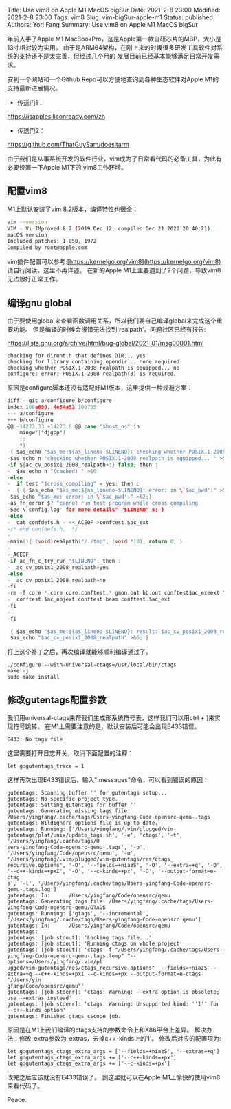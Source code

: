 Title: Use vim8 on Apple M1 MacOS bigSur
Date: 2021-2-8 23:00
Modified: 2021-2-8 23:00
Tags: vim8
Slug: vim-bigSur-apple-m1
Status: published
Authors: Yori Fang
Summary: Use vim8 on Apple M1 MacOS bigSur

年前入手了Apple M1 MacBookPro，这是Apple第一款自研芯片的MBP，大小是13寸相对较为实用。
由于是ARM64架构，在刚上来的时候很多研发工具软件对系统的支持还不是太完善，但经过几个月的
发展目前已经基本能够满足日常开发需求。

安利一个网站和一个Github Repo可以方便地查询到各种生态软件对Apple M1的支持最新进展情况。

* 传送门1：

https://isapplesiliconready.com/zh

* 传送门2：

https://github.com/ThatGuySam/doesitarm

由于我们是从事系统开发的软件行业，vim成为了日常看代码的必备工具，为此有必要设置一下Apple M1下的
vim8工作环境。

## 配置vim8

M1上默认安装了vim 8.2版本，编译特性也很全：

```bash
vim --version
VIM - Vi IMproved 8.2 (2019 Dec 12, compiled Dec 21 2020 20:40:21)
macOS version
Included patches: 1-850, 1972
Compiled by root@apple.com
```

vim插件配置可以参考:[https://kernelgo.org/vim8](https://kernelgo.org/vim8)
请自行阅读，这里不再详述。
在新的Apple M1上主要遇到了2个问题，导致vim8无法很好正常工作。

## 编译gnu global

由于要使用global来查看函数调用关系，所以我们要自己编译global来完成这个重要功能。
但是编译的时候会报错无法找到'realpath'。问题社区已经有报告:

https://lists.gnu.org/archive/html/bug-global/2021-01/msg00001.html

```
checking for dirent.h that defines DIR... yes
checking for library containing opendir... none required
checking whether POSIX.1-2008 realpath is equipped... no
configure: error: POSIX.1-2008 realpath(3) is required.
```

原因是configure脚本还没有适配好M1版本，这里提供一种规避方案：
```c
diff --git a/configure b/configure
index 100a690..4e54a52 100755
--- a/configure
+++ b/configure
@@ -14273,33 +14273,6 @@ case "$host_os" in
 	mingw*|*djgpp*)
 	;;
 	*)
-{ $as_echo "$as_me:${as_lineno-$LINENO}: checking whether POSIX.1-2008 realpath is equipped" >&5
-$as_echo_n "checking whether POSIX.1-2008 realpath is equipped... " >&6; }
-if ${ac_cv_posix1_2008_realpath+:} false; then :
-  $as_echo_n "(cached) " >&6
-else
-  if test "$cross_compiling" = yes; then :
-  { { $as_echo "$as_me:${as_lineno-$LINENO}: error: in \`$ac_pwd':" >&5
-$as_echo "$as_me: error: in \`$ac_pwd':" >&2;}
-as_fn_error $? "cannot run test program while cross compiling
-See \`config.log' for more details" "$LINENO" 5; }
-else
-  cat confdefs.h - <<_ACEOF >conftest.$ac_ext
-/* end confdefs.h.  */
-
-main(){ (void)realpath("/./tmp", (void *)0); return 0; }
-
-_ACEOF
-if ac_fn_c_try_run "$LINENO"; then :
-  ac_cv_posix1_2008_realpath=yes
-else
-  ac_cv_posix1_2008_realpath=no
-fi
-rm -f core *.core core.conftest.* gmon.out bb.out conftest$ac_exeext \
-  conftest.$ac_objext conftest.beam conftest.$ac_ext
-fi
-
-fi
 
 { $as_echo "$as_me:${as_lineno-$LINENO}: result: $ac_cv_posix1_2008_realpath" >&5
 $as_echo "$ac_cv_posix1_2008_realpath" >&6; }
```
打上这个补丁之后，再次编译就能够顺利编译通过了。
```
./configure --with-universal-ctags=/usr/local/bin/ctags
make -j
sudo make install
```

## 修改gutentags配置参数

我们用universal-ctags来帮我们生成形系统符号表，这样我们可以用ctrl + ]来实现符号跳转。
在M1上需要注意的是，默认安装后可能会出现E433错误。
```
E433: No tags file
```
这里需要打开日志开关，取消下面配置的注释：
```
let g:gutentags_trace = 1
```
这样再次出现E433错误后，输入":messages"命令，可以看到错误的原因：
```
gutentags: Scanning buffer '' for gutentags setup...
gutentags: No specific project type.
gutentags: Setting gutentags for buffer ''
gutentags: Generating missing tags file: /Users/yingfang/.cache/tags/Users-yingfang-Code-opensrc-qemu-.tags
gutentags: Wildignore options file is up to date.
gutentags: Running: ['/Users/yingfang/.vim/plugged/vim-gutentags/plat/unix/update_tags.sh', '-e', 'ctags', '-t', '/Users/yingfang/.cache/tags/U
sers-yingfang-Code-opensrc-qemu-.tags', '-p', '/Users/yingfang/Code/opensrc/qemu', '-o', '/Users/yingfang/.vim/plugged/vim-gutentags/res/ctags_
recursive.options', '-O', '--fields=+niazS', '-O', '--extra=+q', '-O', '--c++-kinds=+pxI', '-O', '--c-kinds=+px', '-O', '--output-format=e-ctag
s', '-l', '/Users/yingfang/.cache/tags/Users-yingfang-Code-opensrc-qemu-.tags.log']
gutentags: In:      /Users/yingfang/Code/opensrc/qemu
gutentags: Generating tags file: /Users/yingfang/.cache/tags/Users-yingfang-Code-opensrc-qemu/GTAGS
gutentags: Running: ['gtags', '--incremental', '/Users/yingfang/.cache/tags/Users-yingfang-Code-opensrc-qemu']
gutentags: In:      /Users/yingfang/Code/opensrc/qemu
gutentags:
gutentags: [job stdout]: 'Locking tags file...'
gutentags: [job stdout]: 'Running ctags on whole project'
gutentags: [job stdout]: 'ctags -f "/Users/yingfang/.cache/tags/Users-yingfang-Code-opensrc-qemu-.tags.temp" "--options=/Users/yingfang/.vim/pl
ugged/vim-gutentags/res/ctags_recursive.options"  --fields=+niazS --extra=+q --c++-kinds=+pxI --c-kinds=+px --output-format=e-ctags "/Users/yin
gfang/Code/opensrc/qemu"'
gutentags: [job stderr]: 'ctags: Warning: --extra option is obsolete; use --extras instead'
gutentags: [job stderr]: 'ctags: Warning: Unsupported kind: ''I'' for --c++-kinds option'
gutentags: Finished gtags_cscope job.
```
原因是在M1上我们编译的ctags支持的参数命令上和X86平台上差异。
解决办法：修改-extra参数为-extras，去掉c++-kinds上的'I'。
修改后对应的配置项为:
```
let g:gutentags_ctags_extra_args = ['--fields=+niazS', '--extras=+q']           
let g:gutentags_ctags_extra_args += ['--c++-kinds=+px']                         
let g:gutentags_ctags_extra_args += ['--c-kinds=+px']  
```
改完之后应该就没有E433错误了。
到这里就可以在Apple M1上愉快的使用vim8来看代码了。

Peace.